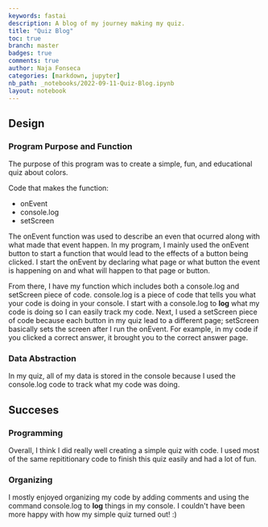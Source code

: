 ```yaml
---
keywords: fastai
description: A blog of my journey making my quiz.
title: "Quiz Blog"
toc: true
branch: master
badges: true
comments: true
author: Naja Fonseca
categories: [markdown, jupyter]
nb_path: _notebooks/2022-09-11-Quiz-Blog.ipynb
layout: notebook
---
```


<!--
#################################################
### THIS FILE WAS AUTOGENERATED! DO NOT EDIT! ###
#################################################
# file to edit: _notebooks/2022-09-11-Quiz-Blog.ipynb
-->

<div class="container" id="notebook-container">
        
<div class="cell border-box-sizing text_cell rendered"><div class="inner_cell">
<div class="text_cell_render border-box-sizing rendered_html">
<h2 id="Design">Design<a class="anchor-link" href="#Design"> </a></h2><h3 id="Program-Purpose-and-Function">Program Purpose and Function<a class="anchor-link" href="#Program-Purpose-and-Function"> </a></h3><p>The purpose of this program was to create a simple, fun, and educational quiz about colors.</p>
<p>Code that makes the function:</p>
<ul>
<li>onEvent</li>
<li>console.log</li>
<li>setScreen</li>
</ul>
<p>The onEvent function was used to describe an even that ocurred along with what made that event happen. In my program, I mainly used the onEvent button to start a function that would lead to the effects of a button being clicked. I start the onEvent by declaring what page or what button the event is happening on and what will happen to that page or button.</p>
<p>From there, I have my function which includes both a console.log and setScreen piece of code. console.log is a piece of code that tells you what your code is doing in your console. I start with a console.log to <strong>log</strong> what my code is doing so I can easily track my code. Next, I used a setScreen piece of code because each button in my quiz lead to a different page; setScreen basically sets the screen after I run the onEvent. For example, in my code if you clicked a correct answer, it brought you to the correct answer page.</p>

</div>
</div>
</div>
<div class="cell border-box-sizing text_cell rendered"><div class="inner_cell">
<div class="text_cell_render border-box-sizing rendered_html">
<h3 id="Data-Abstraction">Data Abstraction<a class="anchor-link" href="#Data-Abstraction"> </a></h3><p>In my quiz, all of my data is stored in the console because I used the console.log code to track what my code was doing.</p>

</div>
</div>
</div>
<div class="cell border-box-sizing text_cell rendered"><div class="inner_cell">
<div class="text_cell_render border-box-sizing rendered_html">
<h2 id="Succeses">Succeses<a class="anchor-link" href="#Succeses"> </a></h2><h3 id="Programming">Programming<a class="anchor-link" href="#Programming"> </a></h3><p>Overall, I think I did really well creating a simple quiz with code. I used most of the same repititionary code to finish this quiz easily and had a lot of fun.</p>
<h3 id="Organizing">Organizing<a class="anchor-link" href="#Organizing"> </a></h3><p>I mostly enjoyed organizing my code by adding comments and using the command console.log to <strong>log</strong> things in my console. I couldn't have been more happy with how my simple quiz turned out! :)</p>

</div>
</div>
</div>
</div>
 

